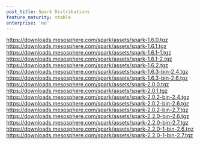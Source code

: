 ```yaml
---
post_title: Spark Distributions
feature_maturity: stable
enterprise: 'no'
---
```


https://downloads.mesosphere.com/spark/assets/spark-1.6.0.tgz <br>
https://downloads.mesosphere.com/spark/assets/spark-1.6.1.tgz <br>
https://downloads.mesosphere.com/spark/assets/spark-1.6.1-1.tgz <br>
https://downloads.mesosphere.com/spark/assets/spark-1.6.1-2.tgz <br>
https://downloads.mesosphere.com/spark/assets/spark-1.6.2.tgz <br>
https://downloads.mesosphere.com/spark/assets/spark-1.6.3-bin-2.4.tgz <br>
https://downloads.mesosphere.com/spark/assets/spark-1.6.3-bin-2.6.tgz <br>
https://downloads.mesosphere.com/spark/assets/spark-2.0.0.tgz <br>
https://downloads.mesosphere.com/spark/assets/spark-2.0.1.tgz <br>
https://downloads.mesosphere.com/spark/assets/spark-2.0.2-bin-2.4.tgz <br>
https://downloads.mesosphere.com/spark/assets/spark-2.0.2-bin-2.6.tgz <br>
https://downloads.mesosphere.com/spark/assets/spark-2.0.2-bin-2.7.tgz <br>
https://downloads.mesosphere.com/spark/assets/spark-2.2.0-bin-2.6.tgz <br>
https://downloads.mesosphere.com/spark/assets/spark-2.2.0-bin-2.7.tgz <br>
https://downloads.mesosphere.com/spark/assets/spark-2.2.0-1-bin-2.6.tgz <br>
https://downloads.mesosphere.com/spark/assets/spark-2.2.0-1-bin-2.7.tgz <br>
